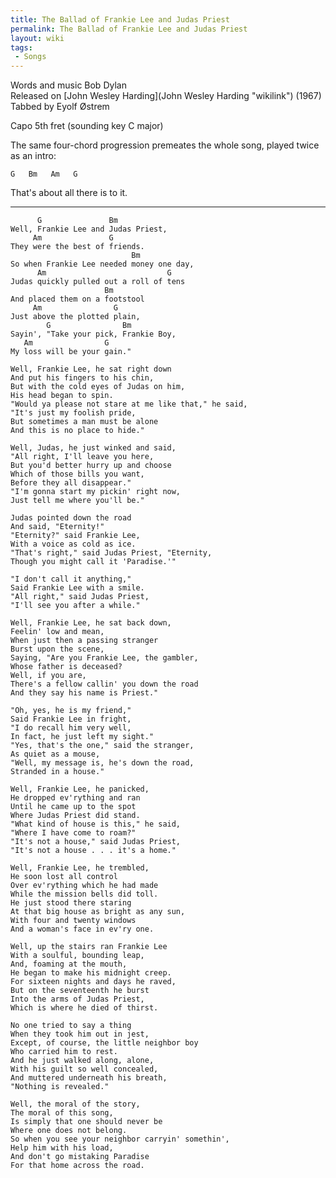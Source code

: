 ```yaml
---
title: The Ballad of Frankie Lee and Judas Priest
permalink: The Ballad of Frankie Lee and Judas Priest
layout: wiki
tags:
 - Songs
---
```


Words and music Bob Dylan  
Released on [John Wesley Harding](John Wesley Harding "wikilink")
(1967)  
Tabbed by Eyolf Østrem

Capo 5th fret (sounding key C major)

The same four-chord progression premeates the whole song, played twice
as an intro:

    G   Bm   Am   G

That's about all there is to it.

* * * * *

          G               Bm
    Well, Frankie Lee and Judas Priest,
         Am               G
    They were the best of friends.
                               Bm
    So when Frankie Lee needed money one day,
          Am                           G
    Judas quickly pulled out a roll of tens
                         Bm
    And placed them on a footstool
         Am                G
    Just above the plotted plain,
            G                Bm
    Sayin', "Take your pick, Frankie Boy,
       Am                G
    My loss will be your gain."

    Well, Frankie Lee, he sat right down
    And put his fingers to his chin,
    But with the cold eyes of Judas on him,
    His head began to spin.
    "Would ya please not stare at me like that," he said,
    "It's just my foolish pride,
    But sometimes a man must be alone
    And this is no place to hide."

    Well, Judas, he just winked and said,
    "All right, I'll leave you here,
    But you'd better hurry up and choose
    Which of those bills you want,
    Before they all disappear."
    "I'm gonna start my pickin' right now,
    Just tell me where you'll be."

    Judas pointed down the road
    And said, "Eternity!"
    "Eternity?" said Frankie Lee,
    With a voice as cold as ice.
    "That's right," said Judas Priest, "Eternity,
    Though you might call it 'Paradise.'"

    "I don't call it anything,"
    Said Frankie Lee with a smile.
    "All right," said Judas Priest,
    "I'll see you after a while."

    Well, Frankie Lee, he sat back down,
    Feelin' low and mean,
    When just then a passing stranger
    Burst upon the scene,
    Saying, "Are you Frankie Lee, the gambler,
    Whose father is deceased?
    Well, if you are,
    There's a fellow callin' you down the road
    And they say his name is Priest."

    "Oh, yes, he is my friend,"
    Said Frankie Lee in fright,
    "I do recall him very well,
    In fact, he just left my sight."
    "Yes, that's the one," said the stranger,
    As quiet as a mouse,
    "Well, my message is, he's down the road,
    Stranded in a house."

    Well, Frankie Lee, he panicked,
    He dropped ev'rything and ran
    Until he came up to the spot
    Where Judas Priest did stand.
    "What kind of house is this," he said,
    "Where I have come to roam?"
    "It's not a house," said Judas Priest,
    "It's not a house . . . it's a home."

    Well, Frankie Lee, he trembled,
    He soon lost all control
    Over ev'rything which he had made
    While the mission bells did toll.
    He just stood there staring
    At that big house as bright as any sun,
    With four and twenty windows
    And a woman's face in ev'ry one.

    Well, up the stairs ran Frankie Lee
    With a soulful, bounding leap,
    And, foaming at the mouth,
    He began to make his midnight creep.
    For sixteen nights and days he raved,
    But on the seventeenth he burst
    Into the arms of Judas Priest,
    Which is where he died of thirst.

    No one tried to say a thing
    When they took him out in jest,
    Except, of course, the little neighbor boy
    Who carried him to rest.
    And he just walked along, alone,
    With his guilt so well concealed,
    And muttered underneath his breath,
    "Nothing is revealed."

    Well, the moral of the story,
    The moral of this song,
    Is simply that one should never be
    Where one does not belong.
    So when you see your neighbor carryin' somethin',
    Help him with his load,
    And don't go mistaking Paradise
    For that home across the road.

